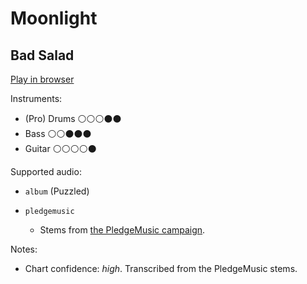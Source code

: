 # Moonlight

## Bad Salad


[Play in browser](http://pages.cs.wisc.edu/~tolly/customs/?title=moonlight&artist=bad-salad)

Instruments:

  * (Pro) Drums ⚪️⚪️⚪️⚫️⚫️
  * Bass ⚪️⚪️⚫️⚫️⚫️
  * Guitar ⚪️⚪️⚪️⚪️⚫️

Supported audio:

  * `album` (Puzzled)

  * `pledgemusic`

    * Stems from [the PledgeMusic campaign](http://www.pledgemusic.com/projects/badsalad2013).

Notes:

  * Chart confidence: *high*. Transcribed from the PledgeMusic stems.

